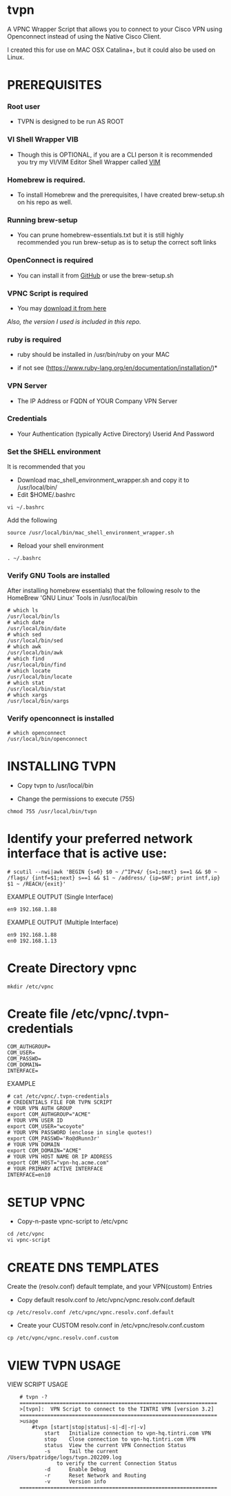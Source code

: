 # tvpn
A VPNC Wrapper Script that allows you to connect to your Cisco VPN using Openconnect instead of using the Native Cisco Client.

I created this for use on MAC OSX Catalina+, but it could also be used on Linux.

#  PREREQUISITES

### Root user 
- TVPN is designed to be run AS ROOT

### VI Shell Wrapper VIB
- Though this is OPTIONAL, if you are a CLI person it is recommended you try my VI/VIM Editor Shell Wrapper called [VIM](https://github.com/hoppyhedgehog/vib/)

### Homebrew is required.
- To install Homebrew and the prerequisites, I have created brew-setup.sh on his repo as well.

### Running brew-setup
- You can prune homebrew-essentials.txt but it is still highly recommended you run brew-setup as is to setup the correct soft links

### OpenConnect is required
- You can install it from [GitHub](https://formulae.brew.sh/formula/openconnect) or use the brew-setup.sh

### VPNC Script is required  
- You may [download it from here](https://gitlab.com/openconnect/vpnc-scripts/raw/master/vpnc-script)

*Also, the version I used is included in this repo.*

### ruby is required
- ruby should be installed in /usr/bin/ruby on your MAC
* if not see (https://www.ruby-lang.org/en/documentation/installation/)*

### VPN Server
- The IP Address or FQDN of YOUR Company VPN Server

### Credentials
- Your Authentication (typically Active Directory) Userid And Password

###  Set the SHELL environment

It is recommended that you 
- Download mac_shell_environment_wrapper.sh and copy it to /usr/local/bin/
- Edit $HOME/.bashrc 
```
vi ~/.bashrc
```

Add the following
```
source /usr/local/bin/mac_shell_environment_wrapper.sh
```

- Reload your shell environment 
```
. ~/.bashrc
```

### Verify GNU Tools are installed 
After installing homebrew essentials) that the following resolv to the HomeBrew 'GNU Linux' Tools in /usr/local/bin
```
# which ls
/usr/local/bin/ls
# which date
/usr/local/bin/date
# which sed
/usr/local/bin/sed
# which awk
/usr/local/bin/awk
# which find
/usr/local/bin/find
# which locate
/usr/local/bin/locate
# which stat
/usr/local/bin/stat
# which xargs
/usr/local/bin/xargs
```


### Verify openconnect is installed
```
# which openconnect
/usr/local/bin/openconnect
```


# INSTALLING TVPN

- Copy tvpn to /usr/local/bin

- Change the permissions to execute (755)

```
chmod 755 /usr/local/bin/tvpn
```



# Identify your preferred network interface that is active use:
```
# scutil --nwi|awk 'BEGIN {s=0} $0 ~ /^IPv4/ {s=1;next} s==1 && $0 ~ /flags/ {intf=$1;next} s==1 && $1 ~ /address/ {ip=$NF; print intf,ip} $1 ~ /REACH/{exit}'
```
[^note]:
EXAMPLE OUTPUT (Single Interface)
```
en9 192.168.1.88
```

[^note]:
EXAMPLE OUTPUT (Multiple Interface)
```
en9 192.168.1.88
en0 192.168.1.13
```



# Create Directory vpnc
```
mkdir /etc/vpnc
```

#  Create file /etc/vpnc/.tvpn-credentials
```
COM_AUTHGROUP=
COM_USER=
COM_PASSWD=
COM_DOMAIN=
INTERFACE=
```

[^note]:
EXAMPLE
```
# cat /etc/vpnc/.tvpn-credentials
# CREDENTIALS FILE FOR TVPN SCRIPT
# YOUR VPN AUTH GROUP
export COM_AUTHGROUP="ACME"
# YOUR VPN USER ID
export COM_USER="wcoyote"
# YOUR VPN PASSWORD (enclose in single quotes!)
export COM_PASSWD='Ro@dRunn3r'
# YOUR VPN DOMAIN
export COM_DOMAIN="ACME"
# YOUR VPN HOST NAME OR IP ADDRESS
export COM_HOST="vpn-hq.acme.com"
# YOUR PRIMARY ACTIVE INTERFACE
INTERFACE=en10
```

# SETUP VPNC


- Copy-n-paste vpnc-script to /etc/vpnc
```
cd /etc/vpnc
vi vpnc-script
```

# CREATE DNS TEMPLATES
Create the (resolv.conf) default template, and your VPN(custom) Entries

- Copy default resolv.conf to /etc/vpnc/vpnc.resolv.conf.default
```
cp /etc/resolv.conf /etc/vpnc/vpnc.resolv.conf.default
```

- Create your CUSTOM resolv.conf in /etc/vpnc/resolv.conf.custom
```
cp /etc/vpnc/vpnc.resolv.conf.custom
```



# VIEW TVPN USAGE


VIEW SCRIPT USAGE
```
	# tvpn -?
	================================================================
	>[tvpn]:  VPN Script to connect to the TINTRI VPN [version 3.2]
	================================================================
	>usage
		#tvpn [start|stop|status|-s|-d|-r|-v]
			start   Initialize connection to vpn-hq.tintri.com VPN
			stop    Close connection to vpn-hq.tintri.com VPN
			status  View the current VPN Connection Status
			-s      Tail the current /Users/bpatridge/logs/tvpn.202209.log
				to verify the current Connection Status
			-d      Enable Debug
			-r      Reset Network and Routing
			-v      Version info
	================================================================

```
